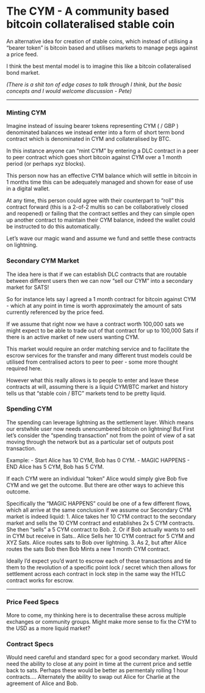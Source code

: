 # The CYM - A community based bitcoin collateralised stable coin

An alternative idea for creation of stable coins, which instead of utilising a “bearer token” is bitcoin based and utilises markets to manage pegs against a price feed.  

I think the best mental model is to imagine this like a bitcoin collateralised bond market.   

*(There is a shit ton of edge cases to talk through I think, but the basic concepts and I would welcome discussion - Pete)*

---

### Minting CYM
Imagine instead of issuing bearer tokens representing CYM  ( / GBP ) denominated balances we instead enter into a form of short term bond contract which is denominated in CYM and collateralised by BTC. 

In this instance anyone can “mint CYM” by entering a DLC contract in a peer to peer contract which goes short bitcoin against CYM over a 1 month  period (or perhaps xyz blocks).

This person now has an effective CYM balance which will settle in bitcoin in 1 months time this can be adequately managed and shown for ease of use in a digital wallet.  

At any time, this person could agree with their counterpart to “roll” this contract forward (this is a 2-of-2 multis so can be collaboratively closed and reopened) or failing that the contract settles and they can simple open up another contract to maintain their CYM balance, indeed the wallet could be instructed to do this automatically.

Let’s wave our magic wand and assume we fund and settle these contracts on lightning.

### Secondary CYM Market

The idea here is that if we can establish DLC contracts that are routable between different users then we can now “sell our CYM” into a secondary market for SATS! 

So for instance lets say I agreed a 1 month contract for bitcoin against CYM - which at any point in time is worth approximately the amount of sats currently referenced by the price feed. 

If we assume that right now we have a contract worth 100,000 sats we might expect to be able to trade out of that contract for up to 100,000 Sats if there is an active market of new users wanting CYM. 

This market would require an order matching service and to facilitate the escrow services for the transfer and many different trust models could be utilised from centralised actors to peer to peer - some more thought required here. 

However what this really allows is to people to enter and leave these contracts at will, assuming there is a liquid CYM/BTC market and history tells us that “stable coin / BTC” markets tend to be pretty liquid. 

### Spending CYM

The spending can leverage lightning as the settlement layer. Which means our erstwhile user now needs unencumbered bitcoin on lightning! But First let’s consider the “spending transaction” not from the point of view of a sat moving through the network but as a particular set of outputs post transaction.

Example:
	- Start Alice has 10 CYM, Bob has 0 CYM.
	- MAGIC HAPPENS
	- END Alice has 5 CYM, Bob has 5 CYM. 

If each CYM were an individual “token” Alice would simply give Bob five CYM and we get the outcome. But there are other ways to achieve this outcome. 

Specifically the “MAGIC HAPPENS” could be one of a few different flows, which all arrive at the same conclusion if we assume our Secondary CYM market is indeed liquid:
	1. Alice takes her 10 CYM contract to the secondary market and sells the 10 CYM contract and establishes 2x 5 CYM contracts. She then “sells” a 5 CYM contract to Bob.
	2. Or if Bob actually wants to sell in CYM but receive in Sats.. Alice Sells her 10 CYM contract for 5 CYM and XYZ Sats. Alice routes sats to Bob over lightning. 
	3. As 2, but after Alice routes the sats Bob then Bob Mints a new 1 month CYM contract. 

Ideally I’d expect you’d want to escrow each of these transactions and tie them to the revolution of a specific point lock / secret which then allows for settlement across each contract in lock step in the same way the HTLC contract works for escrow.
 
 

---

### Price Feed Specs
More to come, my thinking here is to decentralise these across multiple exchanges or community groups. Might make more sense to fix the CYM to the USD as a more liquid market? 

### Contract Specs
Would need careful and standard spec for a good secondary market. 
Would need the ability to close at any point in time at the current price and settle back to sats. Perhaps these would be better as permentaly rolling 1 hour contracts…. 
Alternately the ability to swap out Alice for Charlie at the agreement of Alice and Bob. 


